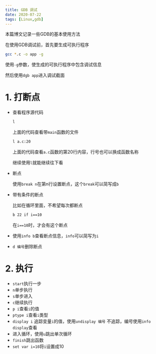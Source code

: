 ```yaml
---
title: GDB 调试
date: 2020-07-22
tags: [Linux,gdb]
---
```


本篇博文记录一些GDB的基本使用方法

<!--more-->

在使用GDB调试前，首先要生成可执行程序

```bash
gcc *.c -o app -g
```

使用`-g`参数，使生成的可执行程序中包含调试信息

然后使用`dgb app`进入调试截面

# 1. 打断点

- 查看程序源代码

  ```bash
  l
  ```

  上面的代码查看带`main`函数的文件

  ```bash 
  l a.c:20
  ```

  上面的代码查看`a.c`函数的第20行内容，行号也可以换成函数名称

  继续使用`l`就能继续往下看

- 断点

  使用`break n`在第n行设置断点，这个`break`可以简写成`b`

- 带有条件的断点

  比如在循环里面，不希望每次都断点

  ```bash
  b 22 if i==10
  ```

  在`i==10`时，才会有这个断点

- 使用`info b`查看断点信息，`info`可以简写为`i`

- `d 编号`删除断点

# 2. 执行

- `start`执行一步
- `n`单步执行
- `s`单步进入
- `c`继续执行
- `p i`查看`i`的值
- `ptype i`查看`i`类型
- `display i` 追踪变量`i`的值，使用`undisplay 编号` 不追踪，编号使用`info display`查看
- 进入循环，使用`u`跳出单次循环 
- `finish`跳出函数
- `set var i=10`将`i`设置成10